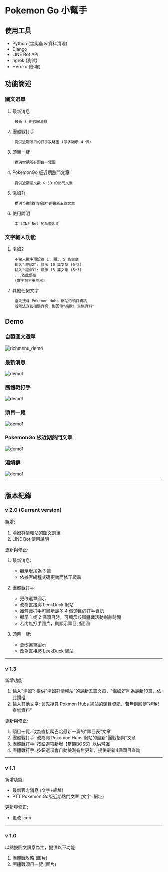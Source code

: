 # Pokemon Go 小幫手

## 使用工具

* Python (含爬蟲 & 資料清理)
* Django
* LINE Bot API
* ngrok (測試)
* Heroku (部署)

## 功能簡述

### 圖文選單

1. 最新消息

        最新 3 則官網消息
2. 團體戰打手

        提供近期頭目的打手攻略圖 (最多顯示 4 個)
3. 頭目一覽

        提供當期所有頭目一覽圖
4. PokemonGo 板近期熱門文章

        提供近期推文數 > 50 的熱門文章
5. 湯姆群

        提供"湯姆群情報站"的最新五篇文章
6. 使用說明

        本 LINE Bot 的功能說明

### 文字輸入功能

1. 湯姆2

        不輸入數字預設為 1: 顯示 5 篇文章
        輸入"湯姆2": 顯示 10 篇文章 (5*2)
        輸入"湯姆3": 顯示 15 篇文章 (5*3)
        ...依此類推
        (數字前不要空格)

2. 其他任何文字

        會先搜尋 Pokemon Hubs 網站的頭目資訊
        若無法查到相關資訊，則回傳"抱歉! 查無資料"

## Demo

### 自製圖文選單

![richmenu_demo](demo_images/richmenu.jpg)

### 最新消息

![demo1](demo_images/news.jpg)

### 團體戰打手

![demo1](demo_images/counter.jpg)

### 頭目一覽

![demo1](demo_images/all_boss.jpg)

### PokemonGo 板近期熱門文章

![demo1](demo_images/ptt.jpg)

### 湯姆群

![demo1](demo_images/tom.jpg)

---

## 版本紀錄

### v 2.0 (Current version)

新增:

1. 湯姆群情報站的圖文選單
2. LINE Bot 使用說明

更新與修正:

1. 最新消息:
    * 顯示增加為 3 篇
    * 依據官網程式碼更動而修正爬蟲

2. 團體戰打手:
    * 更改選單圖示
    * 改為直接爬 LeekDuck 網站
    * 團體戰打手可顯示最多 4 個頭目的打手資訊
    * 顯示 1 或 2 個頭目時，可顯示該團體戰活動剩餘時間
    * 若尚無打手圖片，則顯示頭目封面圖

3. 頭目一覽:
    * 更改選單圖示
    * 改為直接爬 LeekDuck 網站

---

### v 1.3

新增功能:

1. 輸入"湯姆": 提供"湯姆群情報站"的最新五篇文章，"湯姆2"則為最新10篇，依此類推
2. 輸入其他文字: 會先搜尋 Pokmon Hubs 網站的頭目資訊，若無則回傳"抱歉! 查無資料"

更新與修正:

1. 頭目一覽: 改為直接爬巴哈最新一篇的"頭目表"文章
2. 團體戰打手: 改為爬 Pokemon Hubs 網站的最新"團戰指南"文章
3. 團體戰打手: 按鈕選項新增【當期BOSS】以供辨識
4. 團體戰打手: 按鈕選項會自動檢測有無更新，提供最新4個頭目查詢

---

### v 1.1

新增功能:

* 最新官方消息 (文字+網址)
* PTT Pokemon Go版近期熱門文章 (文字+網址)

更新與修正:

* 更改 icon

---

### v 1.0

以點按圖文訊息為主，提供以下功能

1. 團體戰攻略 (圖片)
2. 團體戰頭目一覽 (圖片)
